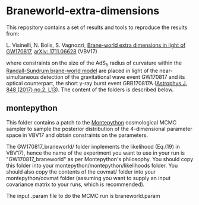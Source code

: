 # Braneworld-extra-dimensions

This repository contains a set of results and tools to reproduce the results from:

L. Visinelli, N. Bolis, S. Vagnozzi, [Brane-world extra dimensions in light of GW170817](https://inspirehep.net/record/1636969), [arXiv: 1711.06628](https://arxiv.org/abs/1711.06628) (VBV17)

where constraints on the size of the AdS<sub>5</sub> radius of curvature within the [Randall-Sundrum brane-world model](https://journals.aps.org/prl/abstract/10.1103/PhysRevLett.83.4690) are placed in light of the near-simultaneous detection of the gravitational wave event GW170817 and its optical counterpart, the short γ-ray burst event GRB170817A ([Astrophys.J. 848 (2017) no.2, L13](http://iopscience.iop.org/article/10.3847/2041-8213/aa920c/meta)). The content of the folders is described below.

## montepython

This folder contains a patch to the [Montepython](https://github.com/baudren/montepython_public) cosmological MCMC sampler to sample the posterior distribution of the 4-dimensional parameter space in VBV17 and obtain constraints on the parameters.

The GW170817_braneworld/ folder implements the likelihood (Eq.(19) in VBV17), hence the name of the experiment you want to use in your run is "GW170817_braneworld" as per Montepython's philosophy. You should copy this folder into your montepython/montepython/likelihoods folder. You should also copy the contents of the covmat/ folder into your montepython/covmat folder (assuming you want to supply an input covariance matrix to your runs, which is recommended).

The input .param file to do the MCMC run is braneworld.param

